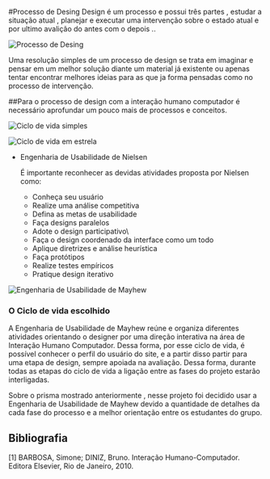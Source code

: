 #Processo de Desing
Design é um processo e possui três partes , estudar a situação atual , planejar e executar uma intervenção sobre o estado atual e por ultimo avalição do antes com o depois ..

![Processo de Desing]([https://user-images.githubusercontent.com/89037034/234003541-7e0c998b-7409-4bc3-afca-d0a0a6e1d9b9.png](https://github.com/Interacao-Humano-Computador/2023.1-Alistamento/blob/main/docs/img/icones/Processo_Desing.png))

Uma resolução simples de um processo de design se trata em imaginar e pensar em um melhor solução diante um material já existente ou apenas tentar encontrar melhores ideias para as que ja forma pensadas como no processo de intervenção.

##Para o processo de design com a interação humano computador é necessário aprofundar um pouco mais de processos e conceitos.

![Ciclo de vida simples]([https://user-images.githubusercontent.com/89037034/234003722-73d16a3d-1ecf-4423-aaf4-43d1b2c85fdc.png](https://github.com/Interacao-Humano-Computador/2023.1-Alistamento/blob/main/docs/img/icones/Ciclo_Simples.png))

![Ciclo de vida em estrela]([https://user-images.githubusercontent.com/89037034/234003906-14c71af5-6600-4ecd-8227-b53caa81712d.png](https://github.com/Interacao-Humano-Computador/2023.1-Alistamento/blob/main/docs/img/icones/Ciclo_Estrela.png))

- Engenharia de Usabilidade de Nielsen
    
    É importante reconhecer as devidas atividades proposta por Nielsen como:
    
    - Conheça	seu	usuário
    - Realize	uma	análise	competitiva
    - Defina as	metas	de	usabilidade
    - Faça	designs	paralelos
    - Adote	o	design	participativo\
    - Faça	o	design	coordenado	da	interface	como	um	todo
    - Aplique	diretrizes	e	análise	heurística
    - Faça	protótipos
    - Realize	testes	empíricos
    - Pratique	design	iterativo
    
![Engenharia de Usabilidade de Mayhew]([https://user-images.githubusercontent.com/89037034/234004237-6bb94d37-fb31-4984-ae12-21fe52ca721a.png](https://github.com/Interacao-Humano-Computador/2023.1-Alistamento/blob/main/docs/img/icones/Engenharia_Mayhew.png))

### O Ciclo de vida escolhido

A Engenharia de Usabilidade de Mayhew reúne e organiza diferentes atividades orientando o designer por uma direção interativa  na área de Interação Humano Computador. Dessa forma, por esse ciclo de vida, é possível conhecer o perfil do usuário do site, e a partir disso partir para uma etapa de design, sempre apoiada na avaliação. Dessa forma, durante todas as etapas do ciclo de vida a ligação entre as fases do projeto estarão interligadas.

Sobre o prisma mostrado anteriormente , nesse projeto foi decidido usar a Engenharia de Usabilidade de Mayhew devido a quantidade de detalhes da cada fase do processo e a melhor orientação entre os estudantes do grupo.

## Bibliografia

[1] BARBOSA, Simone; DINIZ, Bruno. Interação Humano-Computador. Editora Elsevier, Rio de Janeiro, 2010.
